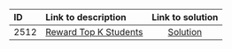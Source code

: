 | ID | Link to description | Link to solution
|:---|:---|:---:|
| 2512 | [Reward Top K Students](https://leetcode.com/problems/reward-top-k-students/) | [Solution](https://github.com/versenyi98/programming-contests/tree/master/LeetCode/2512.%20Reward%20Top%20K%20Students)|
